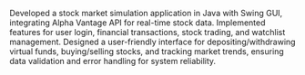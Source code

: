 Developed a stock market simulation application in Java with Swing GUI, integrating Alpha Vantage API for real-time stock data. Implemented features for user login, financial transactions, stock trading, and watchlist management. Designed a user-friendly interface for depositing/withdrawing virtual funds, buying/selling stocks, and tracking market trends, ensuring data validation and error handling for system reliability.
